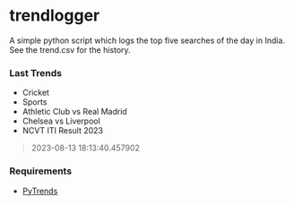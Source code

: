 # trendlogger
A simple python script which logs the top five searches of the day in India.<br>See the trend.csv for the history.<br>

<!-- Last Trends -->
### Last Trends
* Cricket
* Sports
* Athletic Club vs Real Madrid
* Chelsea vs Liverpool
* NCVT ITI Result 2023
> 2023-08-13 18:13:40.457902

<!-- Requirements -->
### Requirements
* [PyTrends](https://github.com/dreyco676/pytrends)
